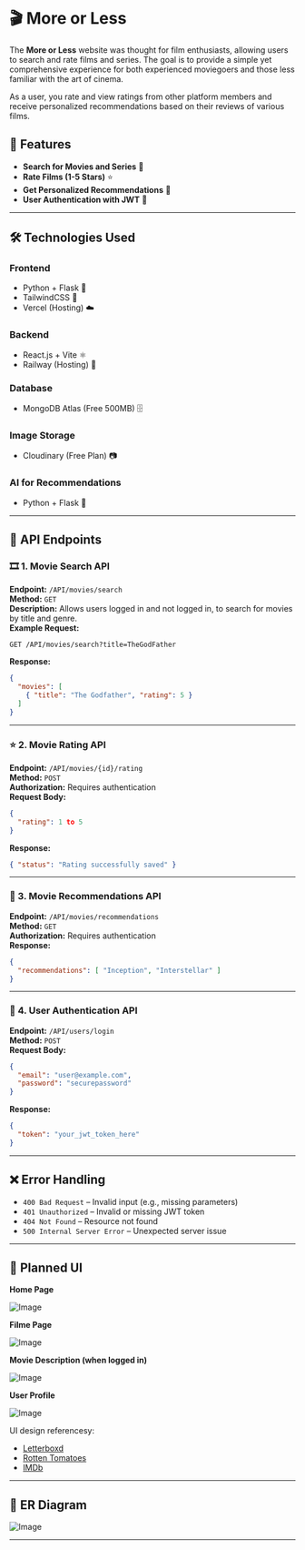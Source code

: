 # 🎬 More or Less 

The **More or Less** website was thought for film enthusiasts, allowing users to search and rate films and series. The goal is to provide a simple yet comprehensive experience for both experienced moviegoers and those less familiar with the art of cinema. 

As a user, you rate and view ratings from other platform members and receive personalized recommendations based on their reviews of various films.

## 🚀 Features
- **Search for Movies and Series** 🎥
- **Rate Films (1-5 Stars)** ⭐
- **Get Personalized Recommendations** 🎯
- **User Authentication with JWT** 🔐

---

## 🛠️ Technologies Used

### **Frontend**
-  Python + Flask 🐍
- TailwindCSS 🎨
- Vercel (Hosting) ☁️

### **Backend**
- React.js + Vite ⚛️
- Railway (Hosting) 🚆

### **Database**
- MongoDB Atlas (Free 500MB) 🗄️

### **Image Storage**
- Cloudinary (Free Plan) 📷

### **AI for Recommendations**
- Python + Flask 🤖
  

---

## 📌 API Endpoints

### 🎞️ 1. Movie Search API
**Endpoint:** `/API/movies/search`  
**Method:** `GET`  
**Description:** Allows users logged in and not logged in, to search for movies by title and genre.  
**Example Request:**  
```http
GET /API/movies/search?title=TheGodFather
```
**Response:**
```json
{
  "movies": [
    { "title": "The Godfather", "rating": 5 }
  ]
}
```

---

### ⭐ 2. Movie Rating API
**Endpoint:** `/API/movies/{id}/rating`  
**Method:** `POST`  
**Authorization:** Requires authentication  
**Request Body:**
```json
{
  "rating": 1 to 5
}
```
**Response:**
```json
{ "status": "Rating successfully saved" }
```

---

### 🎯 3. Movie Recommendations API
**Endpoint:** `/API/movies/recommendations`  
**Method:** `GET`  
**Authorization:** Requires authentication  
**Response:**
```json
{
  "recommendations": [ "Inception", "Interstellar" ]
}
```

---

### 🔐 4. User Authentication API
**Endpoint:** `/API/users/login`  
**Method:** `POST`  
**Request Body:**
```json
{
  "email": "user@example.com",
  "password": "securepassword"
}
```
**Response:**
```json
{
  "token": "your_jwt_token_here"
}
```

---

## ❌ Error Handling
- `400 Bad Request` – Invalid input (e.g., missing parameters)
- `401 Unauthorized` – Invalid or missing JWT token
- `404 Not Found` – Resource not found
- `500 Internal Server Error` – Unexpected server issue

---

## 🎨 Planned UI
**Home Page**

![Image](https://github.com/user-attachments/assets/dbf16768-5bd0-4622-b3ad-9a22a8c05db9)

**Filme Page**

![Image](https://github.com/user-attachments/assets/28a0b9ea-5beb-439f-9b7a-53d3b372088c)

**Movie Description (when logged in)**

![Image](https://github.com/user-attachments/assets/860bbbce-288c-455e-b11c-59b4c338bbc5)

**User Profile**

![Image](https://github.com/user-attachments/assets/fd379f82-3d19-4c1e-aeab-3be41095e9fe)

UI design referencesy:
- [Letterboxd](https://letterboxd.com)
- [Rotten Tomatoes](https://www.rottentomatoes.com)
- [IMDb](https://www.imdb.com/)

---

## 📜 ER Diagram
![Image](https://github.com/user-attachments/assets/b2932629-2138-4b09-a2f8-6e4d1180dc2e)

---





